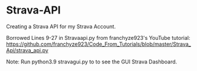 # Strava-API

Creating a Strava API for my Strava Account.


Borrowed Lines 9-27 in Stravaapi.py from franchyze923's YouTube tutorial:
https://github.com/franchyze923/Code_From_Tutorials/blob/master/Strava_Api/strava_api.py

Note: Run python3.9 stravagui.py to to see the GUI Strava Dashboard.